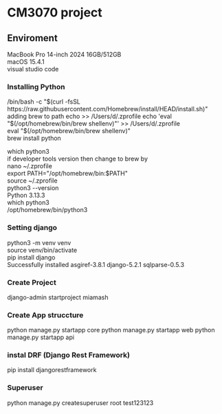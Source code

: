 # CM3070 project


## Enviroment 
MacBook Pro 14-inch 2024 16GB/512GB  
macOS 15.4.1  
visual studio code 

### Installing Python 
/bin/bash -c "$(curl -fsSL https://raw.githubusercontent.com/Homebrew/install/HEAD/install.sh)"  
adding brew to path  
    echo >> /Users/d/.zprofile  
    echo 'eval "$(/opt/homebrew/bin/brew shellenv)"' >> /Users/d/.zprofile  
    eval "$(/opt/homebrew/bin/brew shellenv)"  
brew install python  

which python3  
if developer tools version then change to brew by  
nano ~/.zprofile  
export PATH="/opt/homebrew/bin:$PATH"  
source ~/.zprofile  
python3 --version  
Python 3.13.3  
which python3  
/opt/homebrew/bin/python3  

### Setting django 
python3 -m venv venv  
source venv/bin/activate  
pip install django  
Successfully installed asgiref-3.8.1 django-5.2.1 sqlparse-0.5.3  

### Create Project 
django-admin startproject miamash

### Create App struccture
python manage.py startapp core
python manage.py startapp web
python manage.py startapp api 

### instal DRF (Django Rest Framework)
pip install djangorestframework 

### Superuser
python manage.py createsuperuser
root
test123123

